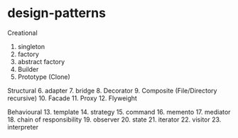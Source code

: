 # design-patterns

Creational 
1. singleton
2. factory
3. abstract factory
4. Builder
5. Prototype (Clone)

Structural
6. adapter
7. bridge
8. Decorator
9. Composite (File/Directory recursive)
10. Facade
11. Proxy
12. Flyweight

Behavioural
13. template
14. strategy
15. command
16. memento
17. mediator
18. chain of responsibility
19. observer
20. state
21. iterator
22. visitor
23. interpreter


